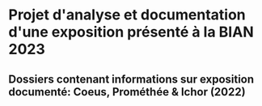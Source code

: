 # Projet d'analyse et documentation d'une exposition présenté à la BIAN 2023

## Dossiers contenant informations sur exposition documenté: Coeus, Prométhée & Ichor (2022)

